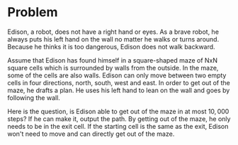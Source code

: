# Problem

Edison, a robot, does not have a right hand or eyes. As a brave robot, he always puts his left hand on the wall no matter he walks or turns around. Because he thinks it is too dangerous, Edison does not walk backward.

Assume that Edison has found himself in a square-shaped maze of NxN square cells which is surrounded by walls from the outside. In the maze, some of the cells are also walls. Edison can only move between two empty cells in four directions, north, south, west and east. In order to get out of the maze, he drafts a plan. He uses his left hand to lean on the wall and goes by following the wall.

Here is the question, is Edison able to get out of the maze in at most $10,000$ steps? If he can make it, output the path. By getting out of the maze, he only needs to be in the exit cell. If the starting cell is the same as the exit, Edison won't need to move and can directly get out of the maze.
